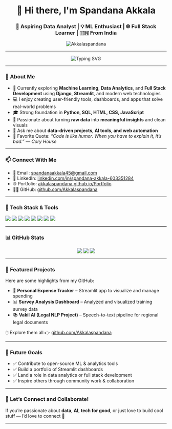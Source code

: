 <h1 align="center">👋 Hi there, I'm Spandana Akkala</h1>
<h3 align="center">🚀 Aspiring Data Analyst | 💡 ML Enthusiast | 🌐 Full Stack Learner | 🇮🇳 From India</h3>
<p align="center"> 
  <img src="https://komarev.com/ghpvc/?username=Akkalaspandana&label=Profile%20Views&color=0e75b6&style=flat" alt="Akkalaspandana" />
</p>


---

<p align="center">
  <img src="https://readme-typing-svg.herokuapp.com?font=Fira+Code&weight=600&size=22&duration=3000&pause=1000&color=10C3D4&vCenter=true&width=700&height=60&lines=I+turn+data+into+insights;I+love+building+impactful+projects;Always+curious+%E2%9C%A8;Learning+never+stops+%F0%9F%92%AB" alt="Typing SVG" />
</p>

---

### 🧠 About Me
- 🔭 Currently exploring **Machine Learning**, **Data Analytics**, and **Full Stack Development** using **Django**, **Streamlit**, and modern web technologies
- 💻 I enjoy creating user-friendly tools, dashboards, and apps that solve real-world problems
- 🎓 Strong foundation in **Python, SQL, HTML, CSS, JavaScript**
- 🌱 Passionate about turning **raw data** into **meaningful insights** and clean visuals
- 💬 Ask me about **data-driven projects, AI tools, and web automation**
- 🧠 Favorite Quote: *“Code is like humor. When you have to explain it, it’s bad.” — Cory House*

---

### 📫 Connect With Me
- 📧 Email: [spandanaakkala45@gmail.com](mailto:spandanaakkala45@gmail.com)
- 💼 LinkedIn: [linkedin.com/in/spandana-akkala-603351284](https://www.linkedin.com/in/spandana-akkala-603351284/)
- 🌐 Portfolio: [akkalaspandana.github.io/Portfolio](https://akkalaspandana.github.io/Portfolio)
- 🧑‍💻 GitHub: [github.com/Akkalaspandana](https://github.com/Akkalaspandana)

---

### 🚀 Tech Stack & Tools

<p align="left">
  <img src="https://img.shields.io/badge/Python-3776AB.svg?&style=for-the-badge&logo=python&logoColor=white" />
  <img src="https://img.shields.io/badge/Streamlit-FF4B4B?style=for-the-badge&logo=streamlit&logoColor=white" />
  <img src="https://img.shields.io/badge/Django-092E20.svg?style=for-the-badge&logo=django&logoColor=white" />
  <img src="https://img.shields.io/badge/MySQL-00758F.svg?style=for-the-badge&logo=mysql&logoColor=white" />
  <img src="https://img.shields.io/badge/HTML5-E34F26.svg?style=for-the-badge&logo=html5&logoColor=white" />
  <img src="https://img.shields.io/badge/CSS3-1572B6.svg?style=for-the-badge&logo=css3&logoColor=white" />
  <img src="https://img.shields.io/badge/JavaScript-F7DF1E.svg?style=for-the-badge&logo=javascript&logoColor=black" />
  <img src="https://img.shields.io/badge/VS%20Code-007ACC.svg?style=for-the-badge&logo=visual-studio-code&logoColor=white" />
</p>

---

### 📊 GitHub Stats

<p align="center">
  <img src="https://github-profile-summary-cards.vercel.app/api/cards/profile-details?username=akkalaspandana&theme=github_dark" />
  <img src="https://github-readme-streak-stats.herokuapp.com?user=akkalaspandana&theme=dark&hide_border=true" />
  <img src="https://github-readme-stats.vercel.app/api/top-langs/?username=akkalaspandana&layout=compact&theme=tokyonight" />
</p>

---

### 📁 Featured Projects
Here are some highlights from my GitHub:

- 💸 **Personal Expense Tracker** – Streamlit app to visualize and manage spending
- 📊 **Survey Analysis Dashboard** – Analyzed and visualized training survey data
- 📚 **Vakil AI (Legal NLP Project)** – Speech-to-text pipeline for regional legal documents

🖱️ Explore them all 👉 [github.com/Akkalaspandana](https://github.com/Akkalaspandana)

---

### 🎯 Future Goals
- ✅ Contribute to open-source ML & analytics tools
- ✅ Build a portfolio of Streamlit dashboards
- ✅ Land a role in data analytics or full stack development
- ✅ Inspire others through community work & collaboration

---

### 🌟 Let’s Connect and Collaborate!
If you’re passionate about **data**, **AI**, **tech for good**, or just love to build cool stuff — I’d love to connect 🤝

---
